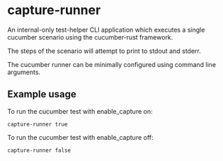 # capture-runner

An internal-only test-helper CLI application which
executes a single cucumber scenario using the
cucumber-rust framework.

The steps of the scenario will attempt to print
to stdout and stderr.

The cucumber runner can be minimally configured
using command line arguments.

## Example usage

To run the cucumber test with enable_capture on:
```shell script
capture-runner true
```

To run the cucumber test with enable_capture off:
```shell script
capture-runner false
```

